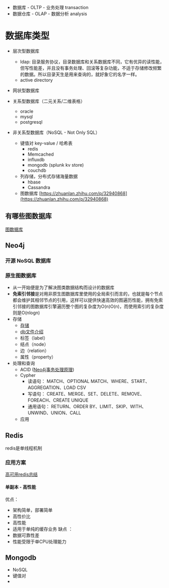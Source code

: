 
- 数据库 - OLTP - 业务处理 transaction
- 数据仓库 - OLAP - 数据分析 analysis

# 数据库类型
- 层次型数据库
	- ldap: 目录服务协议，目录数据库和关系数据库不同，它有优异的读性能，但写性能差，并且没有事务处理、回滚等复杂功能，不适于存储修改频繁的数据。所以目录天生是用来查询的，就好象它的名字一样。
	- active directory
- 网状型数据库
- 关系型数据库（二元关系/二维表格）
	- oracle
	- mysql
	- postgresql

- 非关系型数据库（NoSQL - Not Only SQL）
	- 键值对 key-value / 哈希表
		- redis
		- Memcached
		- influxdb
		- mongodb (splunk kv store)
		- couchdb
	- 列存储，分布式存储海量数据
		- hbase
		- Cassandra
	- 图数据库 [https://zhuanlan.zhihu.com/p/32940868](https://zhuanlan.zhihu.com/p/32940868)

## 有哪些图数据库
[图数据库](https://zh.wikipedia.org/wiki/%E5%9B%BE%E6%95%B0%E6%8D%AE%E5%BA%93)
## Neo4j
### 开源 NoSQL 数据库
### 原生图数据库
- 从一开始便是为了解决图类数据结构而设计的数据库
- **免索引邻接**是对用非原生图数据库里使用的全局索引而言的，也就是每个节点都会维护其相邻节点的引用，这样可以提供快速高效的图遍历性能，拥有免索引邻接的图数据库引擎遍历整个图的复杂度为O(n)O(n)，而使用索引的复杂度则是O(nlogn)
- 存储
	- [存储](https://blog.csdn.net/u010945683/article/details/79790142)
	- [db文件介绍](http://sunxiang0918.cn/2015/06/27/neo4j-%E5%BA%95%E5%B1%82%E5%AD%98%E5%82%A8%E7%BB%93%E6%9E%84%E5%88%86%E6%9E%90/)
	- 标签（label）
	- 结点（node）
	- 边（relation）
	- 属性（property）
- 处理和查询
	- ACID ([Neo4j事务处理原理](https://www.cnblogs.com/kismetv/p/10331633.html))
	- Cypher
		-   读语句： MATCH、OPTIONAL MATCH、WHERE、START、AGGREGATION、LOAD CSV
		-   写语句： CREATE、MERGE、SET、DELETE、REMOVE、FOREACH、CREATE UNIQUE
		-   通用语句： RETURN、ORDER BY、LIMIT、SKIP、WITH、UNWIND、UNION、CALL
	- 应用
## Redis
redis是单线程机制
### 应用方案
[高可用redis总结](https://yq.aliyun.com/articles/626532)
#### 单副本 - 高性能
优点：
- 架构简单，部署简单
- 高性价比
- 高性能
- 适用于单纯的缓存业务
缺点 ：
- 数据可靠性差
- 性能受限于单CPU处理能力

## Mongodb
- NoSQL
- 键值对
- 
<!--stackedit_data:
eyJoaXN0b3J5IjpbLTk5MDUwMzQwOCwxNjc1OTAxODMzLC0xOT
U3NTY4MTgwLC0xMjU4Njc4MjE0LC0xNDIyNDE0MTQ5XX0=
-->